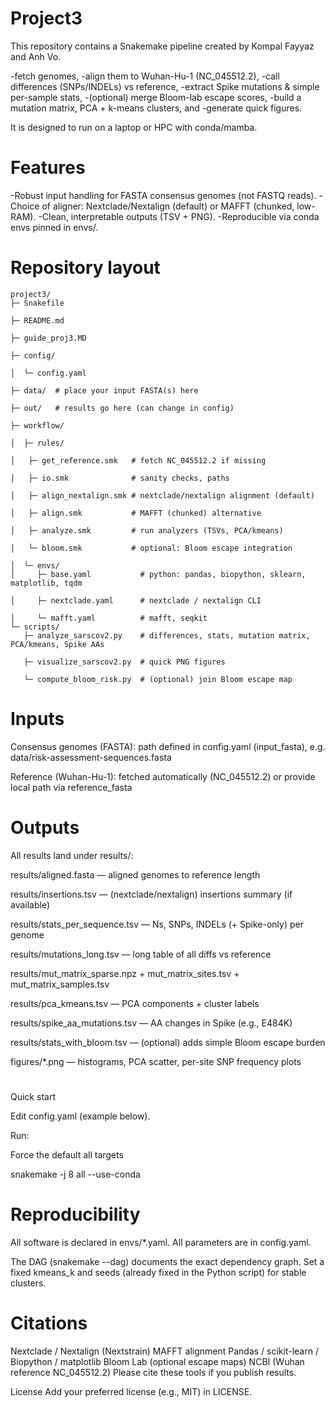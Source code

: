 
# Project3                            

This repository contains a Snakemake pipeline created by Kompal Fayyaz and Anh Vo.

-fetch genomes,
-align them to Wuhan-Hu-1 (NC_045512.2),
-call differences (SNPs/INDELs) vs reference,
-extract Spike mutations & simple per-sample stats,
-(optional) merge Bloom-lab escape scores,
-build a mutation matrix, PCA + k-means clusters, and
-generate quick figures.

It is designed to run on a laptop or HPC with conda/mamba.

# Features

-Robust input handling for FASTA consensus genomes (not FASTQ reads).
-Choice of aligner: Nextclade/Nextalign (default) or MAFFT (chunked, low-RAM).
-Clean, interpretable outputs (TSV + PNG).
-Reproducible via conda envs pinned in envs/.

# Repository layout                        
```
project3/
├─ Snakefile

├─ README.md

├─ guide_proj3.MD

├─ config/

│  └─ config.yaml

├─ data/  # place your input FASTA(s) here

├─ out/   # results go here (can change in config)

├─ workflow/

│  ├─ rules/

│   ├─ get_reference.smk   # fetch NC_045512.2 if missing

│   ├─ io.smk              # sanity checks, paths

│   ├─ align_nextalign.smk # nextclade/nextalign alignment (default)

│   ├─ align.smk           # MAFFT (chunked) alternative

│   ├─ analyze.smk         # run analyzers (TSVs, PCA/kmeans)

│   └─ bloom.smk           # optional: Bloom escape integration

│  └─ envs/
│     ├─ base.yaml           # python: pandas, biopython, sklearn, matplotlib, tqdm

│     ├─ nextclade.yaml      # nextclade / nextalign CLI

│     └─ mafft.yaml          # mafft, seqkit
└─ scripts/
   ├─ analyze_sarscov2.py    # differences, stats, mutation matrix, PCA/kmeans, Spike AAs
   
   ├─ visualize_sarscov2.py  # quick PNG figures
   
   └─ compute_bloom_risk.py  # (optional) join Bloom escape map

```

# Inputs

Consensus genomes (FASTA): path defined in config.yaml (input_fasta), e.g. data/risk-assessment-sequences.fasta

Reference (Wuhan-Hu-1): fetched automatically (NC_045512.2) or provide local path via reference_fasta


# Outputs

All results land under results/:

results/aligned.fasta — aligned genomes to reference length

results/insertions.tsv — (nextclade/nextalign) insertions summary (if available)

results/stats_per_sequence.tsv — Ns, SNPs, INDELs (+ Spike-only) per genome

results/mutations_long.tsv — long table of all diffs vs reference

results/mut_matrix_sparse.npz + mut_matrix_sites.tsv + mut_matrix_samples.tsv

results/pca_kmeans.tsv — PCA components + cluster labels

results/spike_aa_mutations.tsv — AA changes in Spike (e.g., E484K)

results/stats_with_bloom.tsv — (optional) adds simple Bloom escape burden

figures/*.png — histograms, PCA scatter, per-site SNP frequency plots
#

Quick start

Edit config.yaml (example below).

Run:



Force the default all targets

snakemake -j 8 all --use-conda



# Reproducibility

All software is declared in envs/*.yaml.
All parameters are in config.yaml.


The DAG (snakemake --dag) documents the exact dependency graph.
Set a fixed kmeans_k and seeds (already fixed in the Python script) for stable clusters.

# Citations         

Nextclade / Nextalign (Nextstrain)
MAFFT alignment
Pandas / scikit-learn / Biopython / matplotlib
Bloom Lab (optional escape maps)
NCBI (Wuhan reference NC_045512.2)
Please cite these tools if you publish results.



License
Add your preferred license (e.g., MIT) in LICENSE.

